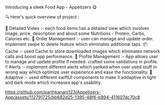 Introducing a sleek Food App - Appetizers 😋

🔍 Here's quick overview of project : 

📝 Detailed Views :- each food items has a detailed view which involves image, price, description and about some Nutritions - Protein, Carbs, Calories etc.
🛒 Order Management :- user can manage and update order. implement swipe to delete feature which eliminates additional taps.
📦 Cache :- used Cache to store downloaded images which eliminates network calls and boost app performance.
👤 Profile Management :-  App allows user to manage and update profile if needed. crafted some validations in profile.
‼️ Alerts :-  implement different alerts which yanked when user used stuff in wrong way which optimize user experience and ease the functionality.
🔁 Adaptive :- used different swiftUI components to make it addaptive in light and dark mode which increases app's usability.

https://github.com/parthkanani123/Appetizers-App/assets/112791725/bb682d25-1395-48f6-b894-411607dc70c8
